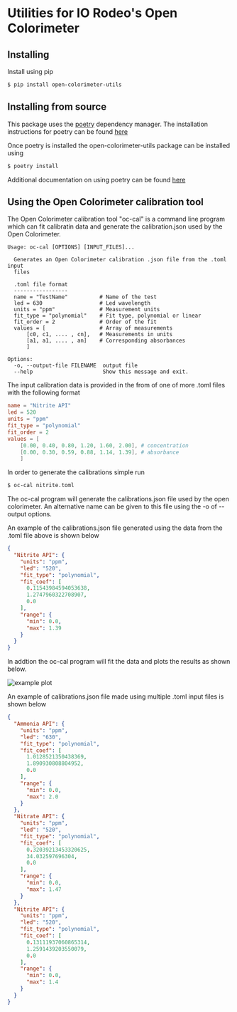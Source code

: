 # Utilities for IO Rodeo's Open Colorimeter 


## Installing
Install using pip 

```bash
$ pip install open-colorimeter-utils
```

## Installing from source

This package uses the [poetry](https://python-poetry.org/) dependency manager.
The installation instructions for poetry can be found
[here](https://python-poetry.org/docs/#installation)

Once poetry is installed the open-colorimeter-utils package can be installed using

```bash
$ poetry install
```

Additional documentation on using poetry can be found
[here](https://python-poetry.org/docs/)


## Using the Open Colorimeter calibration tool

The Open Colorimeter calibration tool "oc-cal" is a command line program which can fit
calibratin data and generate the calibration.json used by the Open Colorimeter.

```console
Usage: oc-cal [OPTIONS] [INPUT_FILES]...

  Generates an Open Colorimeter calibration .json file from the .toml input
  files

  .toml file format 
  -----------------
  name = "TestName"          # Name of the test
  led = 630                  # Led wavelength
  units = "ppm"              # Measurement units
  fit_type = "polynomial"    # Fit type, polynomial or linear
  fit_order = 2              # Order of the fit
  values = [                 # Array of measurements
      [c0, c1, .... , cn],   # Measurements in units
      [a1, a1, .... , an]    # Corresponding absorbances
      ]

Options:
  -o, --output-file FILENAME  output file
  --help                      Show this message and exit.
```

The input calibration data is provided in the from of one of more .toml files
with the following format

```toml
name = "Nitrite API"
led = 520 
units = "ppm" 
fit_type = "polynomial"
fit_order = 2
values = [ 
    [0.00, 0.40, 0.80, 1.20, 1.60, 2.00], # concentration
    [0.00, 0.30, 0.59, 0.88, 1.14, 1.39], # absorbance
    ]
```

In order to generate the calibrations simple run

```bash
$ oc-cal nitrite.toml
```
The oc-cal program will generate the calibrations.json file used by the open
colorimeter. An alternative name can be given to this file using the -o of
--output options.  

An example of the calibrations.json file generated using the data from the .toml
file above is shown below

```json
{
  "Nitrite API": {
    "units": "ppm",
    "led": "520",
    "fit_type": "polynomial",
    "fit_coef": [
      0.11543984594053638,
      1.2747960322708907,
      0.0
    ],
    "range": {
      "min": 0.0,
      "max": 1.39
    }
  }
}
```

In addtion the oc-cal program will fit the data and plots the results as shown below.

![example plot](images/nitrite_calibration_example.png)


An example of calibrations.json file made using multiple .toml input files is shown below
```json
{
  "Ammonia API": {
    "units": "ppm",
    "led": "630",
    "fit_type": "polynomial",
    "fit_coef": [
      1.0128521350438369,
      1.890930808804952,
      0.0
    ],
    "range": {
      "min": 0.0,
      "max": 2.0
    }
  },
  "Nitrate API": {
    "units": "ppm",
    "led": "520",
    "fit_type": "polynomial",
    "fit_coef": [
      0.32039213453320625,
      34.032597696304,
      0.0
    ],
    "range": {
      "min": 0.0,
      "max": 1.47
    }
  },
  "Nitrite API": {
    "units": "ppm",
    "led": "520",
    "fit_type": "polynomial",
    "fit_coef": [
      0.13111937060865314,
      1.2591439203550079,
      0.0
    ],
    "range": {
      "min": 0.0,
      "max": 1.4
    }
  }
}
```



